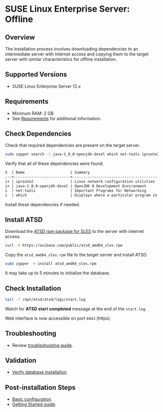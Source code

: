 # SUSE Linux Enterprise Server: Offline

## Overview

The installation process involves downloading dependencies to an intermediate server with Internet access
and copying them to the target server with similar characteristics for offline installation.

## Supported Versions

* SUSE Linux Enterprise Server 12.x

## Requirements

* Minimum RAM: 2 GB
* See [Requirements](../administration/requirements.md) for additional information.

## Check Dependencies

Check that required dependencies are present on the target server.

```sh
sudo zypper search -i java-1_8_0-openjdk-devel which net-tools iproute2
```

Verify that all of these dependencies were found.

```txt
S  | Name                     | Summary                                                     | Type
---+--------------------------+-------------------------------------------------------------+--------
i+ | iproute2                 | Linux network configuration utilities                       | package
i+ | java-1_8_0-openjdk-devel | OpenJDK 8 Development Environment                           | package
i  | net-tools                | Important Programs for Networking                           | package
i  | which                    | Displays where a particular program in your path is located | package
```

Install these dependencies if needed.

## Install ATSD

Download the [ATSD rpm package for SLES](https://axibase.com/public/atsd_rpm_sles_latest.htm) to the server with internet access.

```sh
curl -O https://axibase.com/public/atsd_amd64_sles.rpm
```

Copy the `atsd_amd64_sles.rpm` file to the target server and install ATSD.

```sh
sudo zypper -n install atsd_amd64_sles.rpm
```

It may take up to 5 minutes to initialize the database.

## Check Installation

```sh
tail -f /opt/atsd/atsd/logs/start.log
```

Watch for **ATSD start completed** message at the end of the `start.log`.

Web interface is now accessible on port `8443` (https).

## Troubleshooting

* Review [troubleshooting guide](troubleshooting.md).

## Validation

* [Verify database installation](verifying-installation.md).

## Post-installation Steps

* [Basic configuration](post-installation.md).
* [Getting Started guide](../tutorials/getting-started.md).
